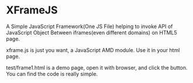 XFrameJS
========

A Simple JavaScript Framework(One JS File) helping to invoke API of JavaScript Object Between iframes(even different domains) on HTML5 page.

xframe.js is just you want, a JavaScript AMD module. Use it in your html page.

test/frame1.html is a demo page, open it with browser, and click the button. You can find the code is really simple.
